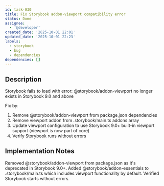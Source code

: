 ```yaml
---
id: task-030
title: Fix Storybook addon-viewport compatibility error
status: Done
assignee:
  - '@developer'
created_date: '2025-10-01 22:01'
updated_date: '2025-10-01 22:23'
labels:
  - storybook
  - bug
  - dependencies
dependencies: []
---
```


## Description

Storybook fails to load with error: @storybook/addon-viewport no longer exists in Storybook 9.0 and above

Fix by:
1. Remove @storybook/addon-viewport from package.json dependencies
2. Remove viewport addon from .storybook/main.ts addons array
3. Update viewport configuration to use Storybook 9.0+ built-in viewport support (viewport is now part of core)
4. Verify Storybook runs without errors

## Implementation Notes

Removed @storybook/addon-viewport from package.json as it's deprecated in Storybook 9.0+. Added @storybook/addon-essentials to .storybook/main.ts which includes viewport functionality by default. Verified Storybook starts without errors.
